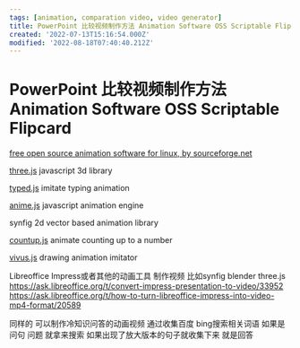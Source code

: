 ```yaml
---
tags: [animation, comparation video, video generator]
title: PowerPoint 比较视频制作方法 Animation Software OSS Scriptable Flipcard
created: '2022-07-13T15:16:54.000Z'
modified: '2022-08-18T07:40:40.212Z'
---
```


# PowerPoint 比较视频制作方法 Animation Software OSS Scriptable Flipcard

[free open source animation software for linux, by sourceforge.net](https://sourceforge.net/directory/graphics/graphics/animation/os%3Alinux/) 

[three.js](https://sourceforge.net/projects/three-js.mirror/) javascript 3d library

[typed.js](https://sourceforge.net/projects/typed-js.mirror/) imitate typing animation

[anime.js](https://sourceforge.net/projects/anime-js.mirror/) javascript animation engine

synfig 2d vector based animation library

[countup.js](https://sourceforge.net/projects/countup-js.mirror/) animate counting up to a number

[vivus.js](https://sourceforge.net/projects/vivus-js.mirror/) drawing animation imitator

Libreoffice Impress或者其他的动画工具 制作视频 比如synfig blender three.js
https://ask.libreoffice.org/t/convert-impress-presentation-to-video/33952
https://ask.libreoffice.org/t/how-to-turn-libreoffice-impress-into-video-mp4-format/20589

同样的 可以制作冷知识问答的动画视频 通过收集百度 bing搜索相关词语 如果是问句 问题 就拿来搜索 如果出现了放大版本的句子就收集下来 就是回答
